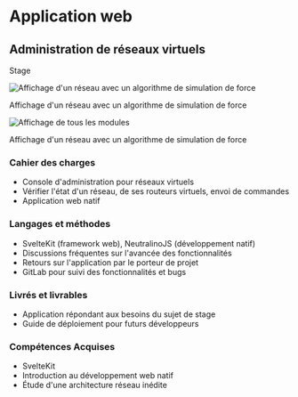# Application web

## Administration de réseaux virtuels

<section class="type">
Stage
</section>

<article class="retex-wrapper">

<article class="screenshots">

<section class="screenshot">

![Affichage d'un réseau avec un algorithme de simulation de force](/portfolio/retexes/cape/cape_admin.webp)

Affichage d'un réseau avec un algorithme de simulation de force

</section>

<section class="screenshot">

![Affichage de tous les modules](/portfolio/retexes/cape/cape_admin2.webp)

Affichage d'un réseau avec un algorithme de simulation de force

</section>


</article>

<article class="content">

<section class="text">

### Cahier des charges

- Console d'administration pour réseaux virtuels
- Vérifier l'état d'un réseau, de ses routeurs virtuels, envoi de commandes
- Application web natif

</section>

<section class="text">

### Langages et méthodes

- SvelteKit (framework web), NeutralinoJS (développement natif)
- Discussions fréquentes sur l'avancée des fonctionnalités
- Retours sur l'application par le porteur de projet
- GitLab pour suivi des fonctionnalités et bugs

</section>

<section class="text">

### Livrés et livrables

- Application répondant aux besoins du sujet de stage
- Guide de déploiement pour futurs développeurs

</section>

<section class="text">

### Compétences Acquises

- SvelteKit
- Introduction au développement web natif
- Étude d'une architecture réseau inédite

</section>

</article>

</article>
